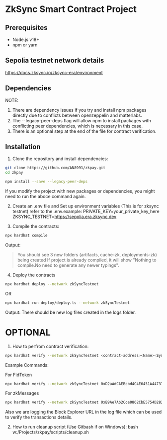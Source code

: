 # ZkSync Smart Contract Project

## Prerequisites
- Node.js v18+ 
- npm or yarn

## Sepolia testnet network details
https://docs.zksync.io/zksync-era/environment

## Dependencies
NOTE: 
1. There are dependency issues if you try and install npm packages directly due to conflicts between openzeppelin and matterlabs.
2. The --legacy-peer-deps flag will allow npm to install packages with conflicting peer dependencies, which is necessary in this case.
3. There is an optional step at the end of the file for contract verification.


## Installation

1. Clone the repository and install dependencies:

```bash
git clone https://github.com/AN8991/zkpay.git
cd zkpay
```

```bash
npm install --save --legacy-peer-deps
```
If you modify the project with new packages or dependencies, you might need to run the aboce command again.

2. Create an .env file and Set up environment variables (This is for zksync testnet) refer to the .env.example:
PRIVATE_KEY=your_private_key_here
ZKSYNC_TESTNET=https://sepolia.era.zksync.dev

3. Compile the contracts:
```bash
npx hardhat compile
```
Output: 
> You should see 3 new folders (artifacts, cache-zk, deployments-zk) being created
> If project is already compiled, it will show "Nothing to compile.No need to generate any newer typings".

4. Deploy the contracts
```bash
npx hardhat deploy --network zkSyncTestnet
```
OR
```bash
npx hardhat run deploy/deploy.ts --network zkSyncTestnet
```
Output: There should be new log files created in the logs folder.

# OPTIONAL

1. How to perfrom contract verification:
```bash
npx hardhat verify --network zkSyncTestnet <contract-address><Name><Symbol>
```
Example Commands:

For FidToken
```bash
npx hardhat verify --network zkSyncTestnet 0xD2aAdCAEBcbd4C4E6451A4473731F8B26c3CDB63 "FidToken" "FID"
```

For zkMessages
```bash
npx hardhat verify --network zkSyncTestnet 0xB9Ae7Ab2Cce0862CbE5754D282F985De637Cf8F7 0xD2aAdCAEBcbd4C4E6451A4473731F8B26c3CDB63
```

Also we are logging the Block Explorer URL in the log file which can be used to verify the transactions details.

2. How to run cleanup script (Use Gitbash if on Windows):
bash w:/Projects/zkpay/scripts/cleanup.sh


